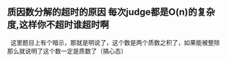 ## 质因数分解的超时的原因 每次judge都是O(n)的复杂度,这样你不超时谁超时啊
&nbsp;&nbsp;这里题目上有个暗示，那就是明说了，这个数是两个质数之积了，如果能被整除那么就说明了这个数一定是质数了（搞心态）
